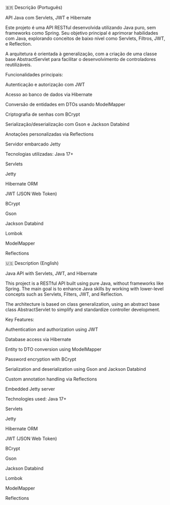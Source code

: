 🇧🇷 Descrição (Português)

API Java com Servlets, JWT e Hibernate

Este projeto é uma API RESTful desenvolvida utilizando Java puro, sem frameworks como Spring. Seu objetivo principal é aprimorar habilidades com Java, explorando conceitos de baixo nível como Servlets, Filtros, JWT, e Reflection.

A arquitetura é orientada à generalização, com a criação de uma classe base AbstractServlet para facilitar o desenvolvimento de controladores reutilizáveis.

Funcionalidades principais:

Autenticação e autorização com JWT

Acesso ao banco de dados via Hibernate

Conversão de entidades em DTOs usando ModelMapper

Criptografia de senhas com BCrypt

Serialização/deserialização com Gson e Jackson Databind

Anotações personalizadas via Reflections

Servidor embarcado Jetty

Tecnologias utilizadas:
Java 17+

Servlets

Jetty

Hibernate ORM

JWT (JSON Web Token)

BCrypt

Gson

Jackson Databind

Lombok

ModelMapper

Reflections

🇺🇸 Description (English)

Java API with Servlets, JWT, and Hibernate

This project is a RESTful API built using pure Java, without frameworks like Spring. The main goal is to enhance Java skills by working with lower-level concepts such as Servlets, Filters, JWT, and Reflection.

The architecture is based on class generalization, using an abstract base class AbstractServlet to simplify and standardize controller development.

Key Features:

Authentication and authorization using JWT

Database access via Hibernate

Entity to DTO conversion using ModelMapper

Password encryption with BCrypt

Serialization and deserialization using Gson and Jackson Databind

Custom annotation handling via Reflections

Embedded Jetty server

Technologies used:
Java 17+

Servlets

Jetty

Hibernate ORM

JWT (JSON Web Token)

BCrypt

Gson

Jackson Databind

Lombok

ModelMapper

Reflections
